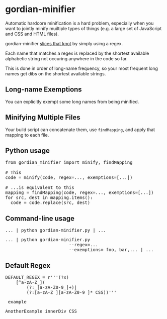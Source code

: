 
# gordian-minifier

Automatic hardcore minification is a hard problem, especially when you want to jointly minify muiltiple types of things (e.g. a large set of JavaScript and CSS and HTML files).

gordian-minifier [slices that knot](http://duckduckgo.com/?q=Gordian+knot) by simply using a regex.

Each name that matches a regex is replaced by the shortest available alphabetic string not occuring anywhere in the code so far.

This is done in order of long-name frequency, so your most frequent long names get dibs on the shortest available strings.

## Long-name Exemptions
You can explicitly exempt some long names from being minified.

## Minifying Multiple Files
Your build script can concatenate them, use <code>findMapping</code>, and apply that mapping to each file.


## Python usage

<pre>
from gordian_minifier import minify, findMapping

# This
code = minify(code, regex=..., exemptions=[...])

# ...is equivalent to this
mapping = findMapping(code, regex=..., exemptions=[...])
for src, dest in mapping.items():
  code = code.replace(src, dest)
</pre>

## Command-line usage

<pre>... | python gordian-minifier.py | ...</pre>

<pre>... | python gordian-minifier.py
                        --regex=...
                        --exemptions=_foo,_bar,... | ...</pre>

## Default Regex

<pre>DEFAULT_REGEX = r'''(?x)
    [^a-zA-Z_](
        (?:_[a-zA-Z0-9_]+)|
        (?:[a-zA-Z_][a-zA-Z0-9_]*_CSS))'''</pre>

<pre>_example</pre>
<pre>AnotherExample_innerDiv_CSS</pre>